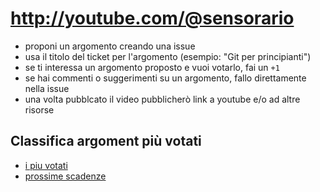 # http://youtube.com/@sensorario

- proponi un argomento creando una issue
- usa il titolo del ticket per l'argomento (esempio: "Git per principianti")
- se ti interessa un argomento proposto e vuoi votarlo, fai un `+1`
- se hai commenti o suggerimenti su un argomento, fallo direttamente nella issue
- una volta pubblcato il video pubblicherò link a youtube e/o ad altre risorse

## Classifica argoment più votati

 - [i piu votati](https://github.com/sensorario/youtube/issues?q=is%3Aissue+is%3Aopen+sort%3Areactions-%2B1-desc)
 - [prossime scadenze](https://github.com/sensorario/youtube/milestones?direction=asc&sort=due_date&state=open)
